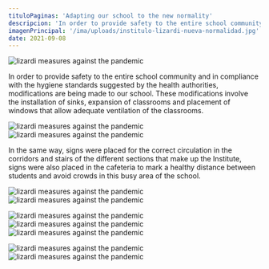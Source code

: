 ```yaml
---
tituloPaginas: 'Adapting our school to the new normality'
descripcion: 'In order to provide safety to the entire school community and in compliance with the hygiene standards suggested by the health authorities, modifications are being made to our school'
imagenPrincipal: '/ima/uploads/institulo-lizardi-nueva-normalidad.jpg'
date: 2021-09-08
---
```




![lizardi measures against the pandemic](/ima/uploads/lizardi-nueva-normalidad-2.jpg)


In order to provide safety to the entire school community and in compliance with the hygiene standards suggested by the health authorities, modifications are being made to our school. These modifications involve the installation of sinks, expansion of classrooms and placement of windows that allow adequate ventilation of the classrooms.

![lizardi measures against the pandemic](/ima/uploads/lizardi-nueva-normalidad-1.jpg)
![lizardi measures against the pandemic](/ima/uploads/lizardi-nueva-normalidad-3.jpg)


In the same way, signs were placed for the correct circulation in the corridors and stairs of the different sections that make up the Institute, signs were also placed in the cafeteria to mark a healthy distance between students and avoid crowds in this busy area of ​​the school.

![lizardi measures against the pandemic](/ima/uploads/lizardi-nueva-normalidad-4.jpg)
![lizardi measures against the pandemic](/ima/uploads/lizardi-nueva-normalidad-5.jpg)

![lizardi measures against the pandemic](/ima/uploads/lizardi-nueva-normalidad-6.jpg)
![lizardi measures against the pandemic](/ima/uploads/lizardi-nueva-normalidad-7.jpg)
![lizardi measures against the pandemic](/ima/uploads/lizardi-nueva-normalidad-8.jpg)

![lizardi measures against the pandemic](/ima/uploads/lizardi-nueva-normalidad-9.jpg)
![lizardi measures against the pandemic](/ima/uploads/lizardi-nueva-normalidad-11.jpg)
